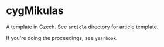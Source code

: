 # cygMikulas

A template in Czech. See `article` directory for article template.

If you're doing the proceedings, see `yearbook`.
